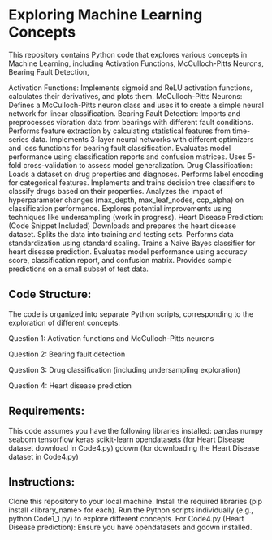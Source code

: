 # Exploring Machine Learning Concepts

This repository contains Python code that explores various concepts in Machine Learning, including Activation Functions, McCulloch-Pitts Neurons, Bearing Fault Detection, 

Activation Functions: Implements sigmoid and ReLU activation functions, calculates their derivatives, and plots them.
McCulloch-Pitts Neurons: Defines a McCulloch-Pitts neuron class and uses it to create a simple neural network for linear classification.
Bearing Fault Detection: Imports and preprocesses vibration data from bearings with different fault conditions.
Performs feature extraction by calculating statistical features from time-series data.
Implements 3-layer neural networks with different optimizers and loss functions for bearing fault classification.
Evaluates model performance using classification reports and confusion matrices.
Uses 5-fold cross-validation to assess model generalization.
Drug Classification:
Loads a dataset on drug properties and diagnoses.
Performs label encoding for categorical features.
Implements and trains decision tree classifiers to classify drugs based on their properties.
Analyzes the impact of hyperparameter changes (max_depth, max_leaf_nodes, ccp_alpha) on classification performance.
Explores potential improvements using techniques like undersampling (work in progress).
Heart Disease Prediction: (Code Snippet Included)
Downloads and prepares the heart disease dataset.
Splits the data into training and testing sets.
Performs data standardization using standard scaling.
Trains a Naive Bayes classifier for heart disease prediction.
Evaluates model performance using accuracy score, classification report, and confusion matrix.
Provides sample predictions on a small subset of test data.

## Code Structure:

The code is organized into separate Python scripts, corresponding to the exploration of different concepts:

Question 1: Activation functions and McCulloch-Pitts neurons

Question 2: Bearing fault detection

Question 3: Drug classification (including undersampling exploration)

Question 4: Heart disease prediction

## Requirements:

This code assumes you have the following libraries installed:
pandas
numpy
seaborn
tensorflow
keras
scikit-learn
opendatasets (for Heart Disease dataset download in Code4.py)
gdown (for downloading the Heart Disease dataset in Code4.py)

## Instructions:

Clone this repository to your local machine.
Install the required libraries (pip install <library_name> for each).
Run the Python scripts individually (e.g., python Code1_1.py) to explore different concepts.
For Code4.py (Heart Disease prediction): Ensure you have opendatasets and gdown installed.
